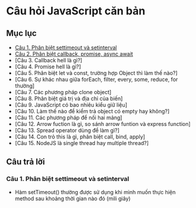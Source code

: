# Câu hỏi JavaScript căn bản

## Mục lục
* [Câu 1. Phân biệt settimeout và setinterval](#ex1)
* [Câu 2. Phân biệt callback, promise, async await]()
* [Câu 3. Callback hell là gì?]
* [Câu 4. Promise hell là gì?]
* [Câu 5. Phân biệt let và const, trường hợp Object thì làm thế nào?]
* [Câu 6. Sự khác nhau giữa forEach, filter, every, some, reduce, for thường]
* [Câu 7. Các phương pháp clone object]
* [Câu 8. Phân biệt giá trị và địa chỉ của biến]
* [Câu 9. JavaScript có bao nhiêu kiểu giữ liệu]
* [Câu 10. Làm thế nào để kiểm trả object có empty hay không?]
* [Câu 11. Các phương pháp để nối hai mảng]
* [Câu 12. Arrow fuction là gì, so sánh arrow funtion và express function]
* [Câu 13. Spread operator dùng để làm gì?]
* [Câu 14. Con trỏ this là gì, phân biệt call, bind, apply]
* [Câu 15. NodeJS là single thread hay multiple thread?]

## Câu trả lời

### Câu 1. Phân biệt settimeout và setinterval
-	Hàm setTimeout() thường được sử dụng khi mình muốn thực hiện method sau khoảng thời gian nào đó (mili giây)
